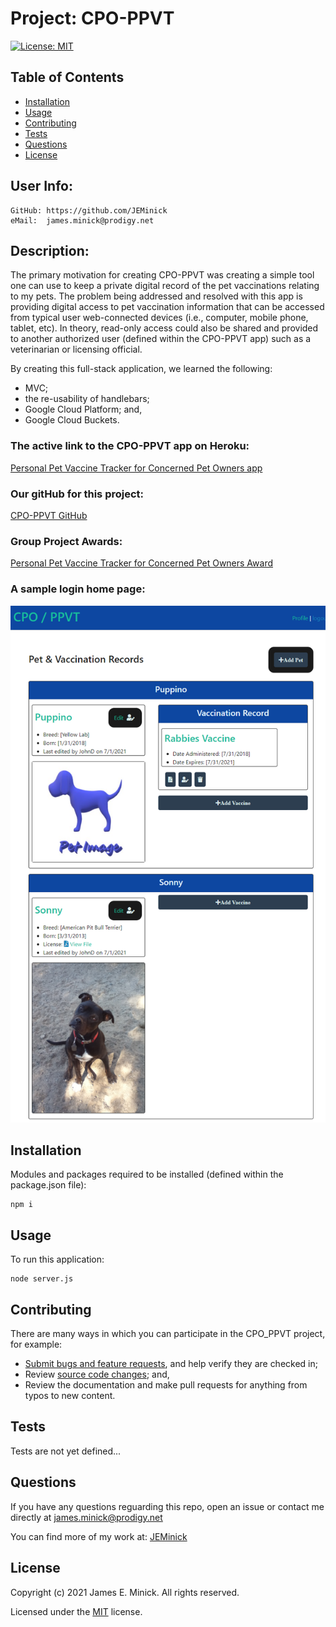 # Project: CPO-PPVT

  [![License: MIT](https://img.shields.io/badge/License-MIT-yellow.svg)](https://opensource.org/licenses/MIT)
  
## Table of Contents

*    [Installation](#installation)
*    [Usage](#usage)
*    [Contributing](#contributing)
*    [Tests](#tests)
*    [Questions](#questions)
*    [License](#license)

## User Info:
    GitHub: https://github.com/JEMinick   
    eMail:  james.minick@prodigy.net

## Description: 

The primary motivation for creating CPO-PPVT was creating a simple tool one can use to keep a private digital record of the pet vaccinations relating to my pets.
The problem being addressed and resolved with this app is providing digital access to pet vaccination information that can be accessed from typical user web-connected devices (i.e., computer, mobile phone, tablet, etc).  In theory, read-only access could also be shared and provided to another authorized user (defined within the CPO-PPVT app) such as a veterinarian or licensing official.<br/>

By creating this full-stack application, we learned the following: 
*   MVC;
*   the re-usability of handlebars;
*   Google Cloud Platform; and,
*   Google Cloud Buckets.

### The active link to the CPO-PPVT app on Heroku:
[Personal Pet Vaccine Tracker for Concerned Pet Owners app](https://cpoppvt.herokuapp.com/)

### Our gitHub for this project:
[CPO-PPVT GitHub](https://github.com/JEMinick/CPO_PPVT)

### Group Project Awards:
[Personal Pet Vaccine Tracker for Concerned Pet Owners Award](https://youtu.be/XBOFUG7HsXA)

### A sample login home page:
![Screen shot:](./public/assets/CPOPPVT.png?raw=true)


## Installation
<a name="installation"></a>

Modules and packages required to be installed (defined within the package.json file):

```shell
npm i
```

## Usage
<a name="usage"></a>

To run this application:
```shell
node server.js
```

## Contributing
<a name="contributing"></a>
There are many ways in which you can participate in the CPO_PPVT project, for example:
*    [Submit bugs and feature requests](https://github.com/JEMinick/CPO_PPVT/issues), and help verify they are checked in;
*    Review [source code changes](https://github.com/JEMinick/CPO_PPVT/pulls); and,
*    Review the documentation and make pull requests for anything from typos to new content.

## Tests
<a name="tests"></a>
   Tests are not yet defined...

## Questions
<a name="questions"></a>
If you have any questions reguarding this repo, open an issue or
contact me directly at james.minick@prodigy.net

You can find more of my work at: [JEMinick](https://github.com/JEMinick)

## License
<a name="license"></a>
Copyright (c) 2021 James E. Minick. All rights reserved.

Licensed under the [MIT](./LICENSE) license.


